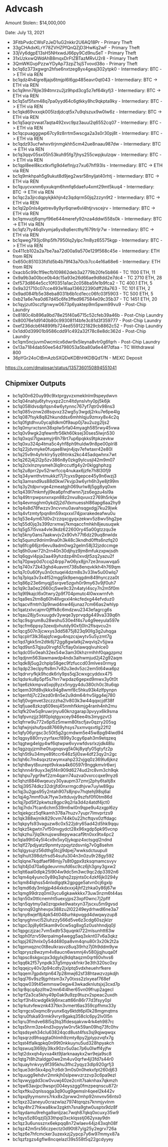 # Advcash

Amount Stolen:: $14,000,000

Date: July 13, 2021


- 3FitbPvdcCWsFzJeD1uG2nkkr2U6AQ18Pr - Primary Theft
- 33gCHAdxKLrY78ZVHZPfQnQZjD3HwKq2wF - Primary Theft
- 33jVy6dgpE13sH5NHxwdJ66py9Cd9nuSeT - Primary Theft
- 31xUzkxwQWdAhB8mqxDrFtZBTazMRvU2r8 - Primary Theft
- 3QmWKGvpPzzwYDyAp73zpZ1sjSTvovd38o - Primary Theft
- bc1q6z373xgwgn2hfse6nxtzeg8yx4geaj302ytpk0 - Intermediary: BTC -> ETH via REN
- bc1qdz4h4lgre8jajs6tmjpl6l6gp485eavr0qt043 - Intermediary: BTC -> ETH via REN 
- bc1q9mn78jle394tmrzu2jz9hpd3cg5z7ef64kyfj3 - Intermediary: BTC -> ETH via REN 
- bc1q5sf5fxm48q7pa0yyd64c6gtkky8hc9qkpta9ky - Intermediary: BTC -> ETH via REN 
- bc1qkd69vxxqk005lzdjdcqt5x7u9qlszux9w0lw6z - Intermediary: BTC -> ETH via REN 
- bc1q5aqrzvwat7aqta492xvc9pz3auul2q6552cq07 - Intermediary: BTC -> ETH via REN 
- bc1qcpuagggwp67cy9z8rrtm5wscga2a3s0r30pj8t - Intermediary: BTC -> ETH via REN 
- bc1qdz93ucfwhxvtlrjnmgkhh5cm42ue8naau987dw - Intermediary: BTC -> ETH via REN 
- bc1q3qqv05sx05h53kuh95fg7jhys255cwpjkulzqw - Intermediary: BTC -> ETH via REN 
- bc1qpl8eel8kcxtkvflg9d4eflnjyz7xu67hfl93ls - Intermediary: BTC -> ETH via REN 
- bc1q9mkhpah5g9ukut8d9jeg2wsr58nyljat40rhtj - Intermediary: BTC -> ETH via REN 
- bc1quycvxnm6yxukqm6hmfq6daefu4xmt29mt5kuq4 - Intermediary: BTC -> ETH via REN 
- bc1qc2a3jrcdqpykjkkhjn4z3qdqrm50jq2zzyn9t2 - Intermediary: BTC -> ETH via REN 
- bc1ql2p0nls4getrev8y9yr6qnw6vl4htjrvscejrv - Intermediary: BTC -> ETH via REN 
- bc1qmvuzj6qmyf96e644merefy92nza4ddwl558s0k - Intermediary: BTC -> ETH via REN 
- bc1qfz7ty46qllvymja6yx8q6ercthyf679trljr7w - Intermediary: BTC -> ETH via REN 
- bc1qweg793jc6hp5fh7950lq2ylpc7m8yz65575kgp - Intermediary: BTC -> ETH via REN 
- 0x411cb102a2a7be7aa72d00a9a570e129f568c45e - Intermediary: ETH from REN 
- 0x650c851033fd1d5b4b79f43a70cb7cc4e16a68e6 - Intermediary: ETH from REN 
- 0xacb5c99c1f9ecfb109862deb3a2779b20fe5b866 - TC 1100 ETH, 11
- 0x9a9b3a00bce0b4dc15a93e26d66ae9d8dd2e7dc4 - TC 2710 ETH, 28
- 0xf573d864e5cc10f0351a1ac2c058ba5fe1b9fca2 - TC 400.1 ETH, 5
- 0x9a321710c07cce493e16aa136622390dff28a763 - TC 101 ETH, 2
- 0x9ad084fb5e38eba8031b6b1cd1ecc06fc03f5903 - TC 500 ETH, 5
- 0xb21a6e7ea0d67d45c6fe3ffed967584e09c35b37 - TC 1451 ETH, 20
- bc1qyjzut0sczfgnwyw0673p6yaktep9m5pwm99vu9 - Post-Chip Laundry
- 0x8180c4b896a9bd78e25f40a6715c52cfeb39a46b - Post-Chip Laundry
- 0x80076e1d9140b80c99308114bfe3c81d3f359777 - Post-Chip Laundry
- 0xef236dcb6f4899fb724ed5591221829cb8862c52 - Post-Chip Laundry
- 0x1dd0d39901b9586cdd91c492a32f78c8e8dc362d - Post-Chip Laundry
- bc1qm5ncjuvm0wcmlcx6dwr9x5leyna8vtr0g6fqrh - Post-Chip Laundry
- 0x13a7184dab50ee54d798053a5ba80a6e44f7dfaa - TC Withdrawal 800
- 36pYGr24oCtBmAzbSXQDeKDBhHKDBQd17N - MEXC Deposit


https://x.com/dmalpsar/status/1357360150894551041



## Chipmixer Outputs

- bc1q00n620uy99c9lxtprgyvzxmeklnlm9speydwvn
- bc1q04nahju6tyhvyxpz2cn4ltdynslvhy0pj5k6jk
- bc1q058ldvsdpfqsn4w6ytynnc767yf7qtr0v98ns3
- bc1q085vznw2d8sqvxz32wg5y3wgdj2rku7e6pe4lg
- bc1q087fsyk8q82hkunddsx6mhhlqju9zmxy8x4c2q
- bc1q0fgtdhvu0ycajlldkm0f9aup0j7au2uzg2ljs2
- bc1q0myrxctsnn38xplw5rfa04myagh585rwy45vwa
- bc1q0v9wgk2qfewnftr56kh60ksej30ses5lwjn530
- bc1q0xqsl7lgwamyjr6h78rt7up6pqkks9tpkzevkw
- bc1q0xu324p4tma5c4yhf8ph9huldw9n8pe00plrl8
- bc1q22jdvmyke0fuqae8lwjn4jqv7efwtaxr42e80l
- bc1q25v9n4yhrklry5yz6htnks2kc445adqwhnx7wt
- bc1q262j4j2l2p5zv386n8y0zkg9ylcusjl42m9m07
- bc1q2clxlnznysmeh3lq9rccutfg4y2r0klgghphzg
- bc1q2u8prr2pv52rwrfccq4nukax6jzfe7h8l30fj9
- bc1q34ywnthvtmukkzf7j7cyxs9gepce45y9n6wzj3
- bc1q3amsnd9us88d0kwl7kvjp3w6yrh6h3ye8jt99m
- bc1q3y2tdpvrvge4zmeatgjh069urlw8j5gg8yq0xm
- bc1q439l7mkmfyjl9ea6pfndfwnn7jzs6egzu4sl9a
- bc1q49trrpwpsnxnxpn88z2nvu8qvuvz2769h5rkjw
- bc1q4evmsghm0ykd2j2d7dxmuesshl86apg6aa2hy9
- bc1q4s8d78fwzzv3ncvvnu0avahsqgxdgj7ku29jwk
- bc1q4vfzmtyfpqn8m59xqxxxl74jpxrakedeafwu0u
- bc1q53e4ym67d0v2rzzqxcgyqxzekwv5z8wv5hg2pe
- bc1q55d0jq3s399zrxmwj7kmqaccfmhkh8jeusuqwk
- bc1q5g57l5vxa4vle3kdz622600ry45a00gtzzqu3e
- bc1q5kny0ans7aakwvjv2x90vh77t6dz29uq8nwldx
- bc1q5qumz9dnlm9na0h3k48c3kndhd0ffts6nzfq20
- bc1q6fcg66jzr6evu9adm0wg2gelm58j32jzdccmge
- bc1q6h0uwr72h2rn40n30djhyz9jm8mfukzxpwjsdh
- bc1q6qgvl4pja2aa49yhzdzp4h0xvdjt5zq2yazu2f
- bc1q70pwp0d7ccq24rpp7w06yx8jjn7ze3nxuwvqa5
- bc1q740x72k43ghd4uavmt738s8enqvklkh4h769qm
- bc1q7c0u60fyu3n0ctuqel4dzm8s3v33lw5u00wlq7
- bc1q7plqa3v3x4f52mgg5k9penqgdm849hyrczza0t
- bc1q86p23e6myqjj5srqve5zgvh0r9my63v9jf0uh7
- bc1q9c3a0ez2660cj5we9c32n4atyl4scy7n2m5f0m
- bc1q9l9kajcl6x0twry2p9f704pmutc4l0wxwrnfvh
- bc1qa9es2tm8q60h4llvgxxl4nkcfedxg44efvduz0
- bc1qacvlfmtrh3p9nwd4nw46junaz7cm66as2whlyp
- bc1qatzxlvcajmr0jfffk8c6mdzwu2343efagrcg6s
- bc1qau28jy5vxuugdv3ywqe3yprvqdg449va339q6h
- bc1qc9sgrum8u28wshu530e4f4s7u4g9eeyula597e
- bc1qcfm6ppsy3zexdjvhutdy90xfj0ln2flsqvcu2n
- bc1qcg507n3jcwxys3dd5875j823q90llg3g2uhqga
- bc1qcplrf3lk36ajqfcwgu4nqzcsjwytv5u5yzmt7g
- bc1qd7gkk5m2dtk6j72gg8gwlatkj2wqvlq2v5jjwa
- bc1qd9sn57qjsu0lrvgfd7cflay0xlawqqlvuhlce0
- bc1qdc05v0eah32ex54w3am30khzrmlhhf0qagzpmz
- bc1qdjnm563lawmawdp4ndx3alhwmjud2j42g92aqm
- bc1qdk8j5ug2chplp58gec9fzfuccd03mlves0rmyg
- bc1qdp23eclpyfts8m7v82u3edv5zc2em5t64wa6pz
- bc1qdrvryfkjk9hcdk6rly9ps5qj3cwxgcyddxx475
- bc1qdsrku8p5pf5s7hrr7wpdaz6gepxd9mwx3y0t0t
- bc1qe6zkkmpva5xpj8yzx5nygy4du380ch0c3tu6qp
- bc1qem30fd8vjlkkx94g8wmf8c5hku93k4zlfpynpn
- bc1qenfdj7c22ezd0r8n5e2u9dm64rhv5lgg4ej780
- bc1qfj0vgmvet3zczzzha2lv803k3w44qqxcjdf38f
- bc1qfjuae8zkzq609esj45nmhfkkmjg4ranh4nh2mu
- bc1qfk20w5q9ruwrjnyu60knzgarap3pvyyx6k9sma
- bc1qfpvnzjjz36f0plqtgyxcey946ee4ts3mygzvt3
- bc1qfrrw9u772x6pl5z5mwm80tscfjav0qzry205sg
- bc1qfwjnjshufpsd87669yhsys7sxmvqsvtlg22fl2
- bc1qfy06yrgsc3c50t5g2gcmdwm5e45w8pg94lwd94
- bc1qgsy880rryzyrfaxcf899y3cgy6pah3m9etqzeq
- bc1qgtwg4elgy4wf6qtwpw6vyvwfdvsrlxzjdk48lu
- bc1qgzqyjzmlhe0tugnqsvg5k0kj8yqfy05gtyfz2p
- bc1qh5t9u34mye89tccr646z5jl0sw4df23qy2n2gc
- bc1qh6c7m4sqxztzwymxahp232vjgq0z369lu6jknz
- bc1qh8wyt8xurept9vkwa4k60597r9nggkmvlr6wrj
- bc1qhnn4r9uyx3ej5f4n909d6274ud2rc8vm3ch9qk
- bc1qhpu7ygr9wf2zm4qarn74uzva0vxrccqxe9nyz6
- bc1qhzt8846wqeucy30yaupm37zmrj2phy6taltj8x
- bc1qj39574dkz32drjjfd0nxrmgcdhjvw7uylw89gu
- bc1qj3u2gps95y2ntah907s8jnpv7hqtehj98sj6al
- bc1qj4g7mmf0uk7fyw3xttduvjy9szfsf0fl0tm86d
- bc1qj7pd5lf2pkwtsz8gpc9q2rla3d4z4atdf4jct0
- bc1qj7rdx7fcan6chm539m6wl0n9qpe9u4zxgpl6zy
- bc1qjekgcz5qflkamh378a7huzv7yupr7lmvprtzs9
- bc1qk388wjmlk829cvm744k0u22hcftqvx0zffdagc
- bc1qkpyfs93vaguzw8c0x522jdry65ad42d5hk9qqu
- bc1qkz5kgwtn7vf50nvgydct28x96xgdp5pk95vcnp
- bc1qkzhu7jlq0knujsws8epywacaf9tn0xx9tx4pc2
- bc1qla99t04y5l4cx9x5xy0jykqpz4xctsgql2ndnd
- bc1qlf27pdjyatz9pnmtyzpqytzdsvnlg7v0g8sehm
- bc1qlgysujrz56dthg5tcjj9dpej7wwksdctuupull
- bc1qlhult398dzfrsd54sufu304n3n0zu9r28gy592
- bc1qlqne7kqdfaef98mjy7s8t0gpx9zksqmamcsvyv
- bc1qlt4j0d70a6gdeuvrmufd6sc9cz6jh3gny3gxw2
- bc1qlt6aal0dlpk25l904w9dc5m3wc9qc2dp3392n6
- bc1qm4q4yunc0y89q3qhq2zpjnts0c4zkf6jk0294y
- bc1qm84lqhss54nlxdlgqtk2gpgge5atvn0cj6gxlp
- bc1qmd6dy3mlgjp4d4xkdxxxj4jhf2zhka0y86j67w
- bc1qmg99drzq0ml3ycu6gkawkkkx73uw3nzm6t44as
- bc1qn50x0ttlcnemht5uexyjps23xpf0wnc7j2pflf
- bc1qn5qytmy0a0zrqpxke9watxyn37jscxu5m9gvsd
- bc1qnnq92ghhevpx388zu2l02249eydrhwdl6ne3a7
- bc1qny8wjef8j4pk54tl048urhkpvqgd4dwqwyzup8
- bc1qnyghnvcl52luhzzy566d5ve6z3cdg60szjklzr
- bc1qpc3pj8y6t5kam9v0cw5sg8xg5z0ushhndjq0jl
- bc1qpgczjzac7vm5xdtr53quqnkl722mlsunhtt63w
- bc1qph0fzrv59erpalmg4wegg5aq3xknt07v6a3qkz
- bc1qpj262hnlx0y54d480pa8vm4qnu80r3x20k2t2a
- bc1qpmxqznc0t8eulkrasvz8uq39rhz7j0h9ddm9yw
- bc1qprysz8wzym4v8aucn6wsmnj4v580jjqjhuqa0f
- bc1qpsc8skgxcpx3dgylxj9dqltaqzm0qrt60vhvs6
- bc1qq6k2f57ynpdk37g5mpyxkfnkr3e3th320sc0xy
- bc1qqejcy40v3p94cdty2jxlptq5vdxheuehrfkere
- bc1qqem7gpdxtpn647p28mwj62sf38htawzvzpkdjh
- bc1qql76v9sz9jgrhtsm3x7y0txss2zlxyeaf768ef
- bc1qqw039t45emmsw0egw43wkadknlutsjxj3cxd7p
- bc1qr8qcq4pzlltw2mn64l4her65vn09frup2agecl
- bc1qrf2a3ca5khy49p0ak9u9zp9tuzv2speac2uxdh
- bc1qrf3h4lcwdg6k9j6nxcatt66n86r77d3fsyy0pl
- bc1qrkutvfewznk437tkn3vmert6as359cpfhmx33y
- bc1qrrgcs0xqmc8ryunx6qy6ktdt6pl0k28mgmqtms
- bc1qru0fska93rmk9vryr8gakq358clc6py2lv0l5n
- bc1qru3fmdve68l5q3tq3fldesqakvw4rk4eh987rc
- bc1qs5hrm3ze4nd3vpyylw0rv5k59an09hq73fc0hv
- bc1qsdsyeh34clu63824qcd8ust4fss3sj9qjwqwqx
- bc1qsqrzd9hsqgta0hlmh9zmty8py2jplypzvqfx7g
- bc1qst4tfalkqpkq0n99t0nkkuynu5ud328hpyakch
- bc1qswuq3l69jly3lkx90zv5u0ac7p6u0lwff4yjfw
- bc1qt2dxxqh4yvxa4kt9jlarknaaykx2wr9eja9sc8
- bc1qtg7t8h2taldgp0we2m4uv0qrfw4jl3fd7s44r0
- bc1quayhnkvyy9f395khu3fhc2yqyz3dlp920grfj3
- bc1que3dn5kx4pq7rz6dr3m0s0n0hekxfpt260dj63
- bc1quugg9ehdvr2mnkjh0slpewvzrzzvp3c6pa9ezl
- bc1qvwyjgdd3cw0vuwj40ze2cnlt7saknhax7qkmzh
- bc1qw63avjpc9wsprj004eyszgg0fmzpeqnscu872r
- bc1qxftku2qnlssqga3q90ug9gemslr4qeel2k442v
- bc1qxq9yymsmrs7rkx8x2prww2mhp92nnvnv56nts0
- bc1qxz32aneyu0crazwlaz7974tqrqzs7knmjyvlnm
- bc1qy4hr27hkwa8kw3zgkth7sna9gtw0usptx9dz8f
- bc1qydamu9rehga9anljzac7wqh87qkq0xcuxy35w9
- bc1qys5z80qzj0j33thpql3xcklqsstj062yxay9dn
- bc1qz3u6unssznx6ekpqq8n72wlaev44jz43xqh08f
- bc1qz42m5rs56czpectz0d90t87ylg25y2egrv726a
- bc1qz6e7hfcmcker3uzexkzj2ypcp7y6w97mmyx87a
- bc1qzfzgzs4gflw8ncqelazl39s558t5q22gcdyyey
